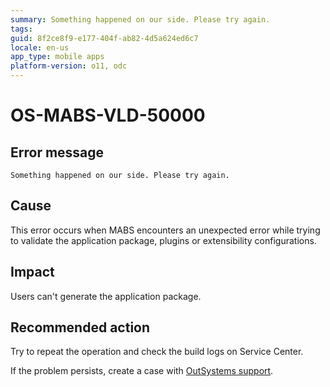 ```yaml
---
summary: Something happened on our side. Please try again.
tags:
guid: 8f2ce8f9-e177-404f-ab82-4d5a624ed6c7
locale: en-us
app_type: mobile apps
platform-version: o11, odc
---
```


# OS-MABS-VLD-50000

## Error message

`Something happened on our side. Please try again.`

## Cause

This error occurs when MABS encounters an unexpected error while trying to validate the application package, plugins or extensibility configurations.

## Impact

Users can't generate the application package.

## Recommended action

Try to repeat the operation and check the build logs on Service Center.

If the problem persists, create a case with [OutSystems support](https://www.outsystems.com/support/portal/open-support-case?ErrorCode=OS-MABS-VLD-50000).
